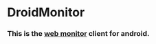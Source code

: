 # DroidMonitor
### This is the [web monitor](https://github.com/poxiaoge/web_monitor) client for android.
